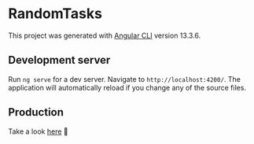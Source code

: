 # RandomTasks

This project was generated with [Angular CLI](https://github.com/angular/angular-cli) version 13.3.6.

## Development server

Run `ng serve` for a dev server. Navigate to `http://localhost:4200/`. The application will automatically reload if you change any of the source files.

## Production

Take a look [here](https://randomtasks.p2058.app.fit.ba/) :robot:
